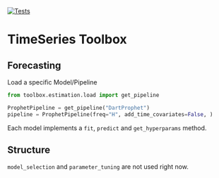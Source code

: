 <a href="https://github.com/SENERGY-Platform/timeseries-toolbox/actions/workflows/tests.yaml" rel="nofollow">
    <img src="https://github.com/SENERGY-Platform/timeseries-toolbox/actions/workflows/tests.yaml/badge.svg" alt="Tests" />
</a>

# TimeSeries Toolbox

## Forecasting 
Load a specific Model/Pipeline
```python
from toolbox.estimation.load import get_pipeline

ProphetPipeline = get_pipeline("DartProphet")
pipeline = ProphetPipeline(freq="H", add_time_covariates=False, )
```

Each model implements a `fit`, `predict` and `get_hyperparams` method.

## Structure
`model_selection` and `parameter_tuning` are not used right now.